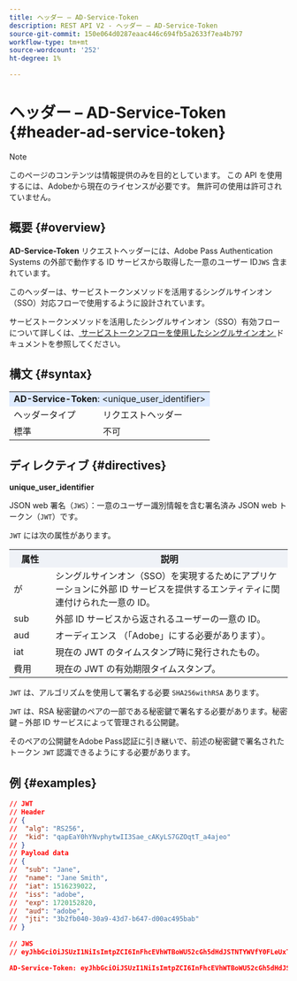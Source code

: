 ```yaml
---
title: ヘッダー – AD-Service-Token
description: REST API V2 - ヘッダー – AD-Service-Token
source-git-commit: 150e064d0287eaac446c694fb5a2633f7ea4b797
workflow-type: tm+mt
source-wordcount: '252'
ht-degree: 1%

---
```



# ヘッダー – AD-Service-Token {#header-ad-service-token}

>[!NOTE]
>
> このページのコンテンツは情報提供のみを目的としています。 この API を使用するには、Adobeから現在のライセンスが必要です。 無許可の使用は許可されていません。

## 概要 {#overview}

<b>AD-Service-Token</b> リクエストヘッダーには、Adobe Pass Authentication Systems の外部で動作する ID サービスから取得した一意のユーザー ID`JWS` 含まれています。

このヘッダーは、サービストークンメソッドを活用するシングルサインオン（SSO）対応フローで使用するように設計されています。

サービストークンメソッドを活用したシングルサインオン（SSO）有効フローについて詳しくは、[ サービストークンフローを使用したシングルサインオン ](../../flows/single-sign-on-access-flows/rest-api-v2-single-sign-on-service-token-flows.md) ドキュメントを参照してください。

## 構文 {#syntax}

<table>
   <tr>
      <td style="background-color: #DEEBFF;" colspan="2"><b>AD-Service-Token</b>: &lt;unique_user_identifier&gt;</td>
   </tr>
   <tr>
      <td>ヘッダータイプ</td>
      <td>リクエストヘッダー</td>
   </tr>
   <tr>
      <td>標準</td>
      <td>不可</td>
   </tr>
</table>

## ディレクティブ {#directives}

<b>unique_user_identifier</b>

JSON web 署名（`JWS`）：一意のユーザー識別情報を含む署名済み JSON web トークン（`JWT`）です。

`JWT` には次の属性があります。

<table>
   <tr>
      <th style="background-color: #EFF2F7; width: 15%;">属性</th>
      <th style="background-color: #EFF2F7;">説明</th>
   </tr>
   <tr>
      <td>が</td>
      <td>シングルサインオン（SSO）を実現するためにアプリケーションに外部 ID サービスを提供するエンティティに関連付けられた一意の ID。</td>
   </tr>
   <tr>
      <td>sub</td>
      <td>外部 ID サービスから返されるユーザーの一意の ID。</td>
   </tr>
   <tr>
      <td>aud</td>
      <td>オーディエンス （「Adobe」にする必要があります）。</td>
   </tr>
   <tr>
      <td>iat</td>
      <td>現在の JWT のタイムスタンプ時に発行されたもの。</td>
   </tr>
   <tr>
      <td>費用</td>
      <td>現在の JWT の有効期限タイムスタンプ。</td>
   </tr>
</table>

`JWT` は、アルゴリズムを使用して署名する必要 `SHA256withRSA` あります。

`JWT` は、RSA 秘密鍵のペアの一部である秘密鍵で署名する必要があります。秘密鍵 – 外部 ID サービスによって管理される公開鍵。

そのペアの公開鍵をAdobe Pass認証に引き継いで、前述の秘密鍵で署名されたトークン `JWT` 認識できるようにする必要があります。

## 例 {#examples}

```JSON
// JWT
// Header
// {
//  "alg": "RS256",
//  "kid": "qapEaY0hYNvphytwII3Sae_cAKyLS7GZOqtT_a4ajeo"
// }
// Payload data
// {
//  "sub": "Jane",
//  "name": "Jane Smith",
//  "iat": 1516239022,
//  "iss": "adobe",
//  "exp": 1720152820,
//  "aud": "adobe",
//  "jti": "3b2fb040-30a9-43d7-b647-d00ac495bab"
// }
 
// JWS
// eyJhbGciOiJSUzI1NiIsImtpZCI6InFhcEVhWTBoWU52cGh5dHdJSTNTYWVfY0FLeUxTN0daT3F0VF9hNGFqZW8ifQ.eyJzdWIiOiJKYW5lIiwibmFtZSI6IkphbmUgU21pdGgiLCJpYXQiOjE1MTYyMzkwMjIsImlzcyI6ImFkb2JlIiwiZXhwIjoxNzIwMTUyODIwLCJhdWQiOiJhZG9iZSIsImp0aSI6IjNiMmZiMDQwLTMwYTktNDNkNy1iNjQ3LWQwMGFjNDk1YmFiIn0.stHLZFh-635LDNjv9HRHzq912ICNCVGUS3f4RS_bAxpUiUSB6CShS2VvU4V-THEXj7d_zk1mxtPP0QM_pCrh4Vk2GaPRa856Bt_PhsfQY-_benDcB6MIoFX67qrREGncGiv7JEs3ksa-P1YvBYXolT7t52K093kFaQtICfB-aBa8danRZvUrJHjjFoILEpTbQuzxKRN6y36J3p1FZ-SfDuofHp3SnXDrWFRYyXYQnb9WFlhNBxR400-0vzTONZYd097WWy1shMw5V8TvIDvCDE5ifqk31gMdYga-N3JkcTA5QoW7Zl80UV7BhR5v14Va1IZLcbFra_UJdEzbBwW_nA

AD-Service-Token: eyJhbGciOiJSUzI1NiIsImtpZCI6InFhcEVhWTBoWU52cGh5dHdJSTNTYWVfY0FLeUxTN0daT3F0VF9hNGFqZW8ifQ.eyJzdWIiOiJKYW5lIiwibmFtZSI6IkphbmUgU21pdGgiLCJpYXQiOjE1MTYyMzkwMjIsImlzcyI6ImFkb2JlIiwiZXhwIjoxNzIwMTUyODIwLCJhdWQiOiJhZG9iZSIsImp0aSI6IjNiMmZiMDQwLTMwYTktNDNkNy1iNjQ3LWQwMGFjNDk1YmFiIn0.stHLZFh-635LDNjv9HRHzq912ICNCVGUS3f4RS_bAxpUiUSB6CShS2VvU4V-THEXj7d_zk1mxtPP0QM_pCrh4Vk2GaPRa856Bt_PhsfQY-_benDcB6MIoFX67qrREGncGiv7JEs3ksa-P1YvBYXolT7t52K093kFaQtICfB-aBa8danRZvUrJHjjFoILEpTbQuzxKRN6y36J3p1FZ-SfDuofHp3SnXDrWFRYyXYQnb9WFlhNBxR400-0vzTONZYd097WWy1shMw5V8TvIDvCDE5ifqk31gMdYga-N3JkcTA5QoW7Zl80UV7BhR5v14Va1IZLcbFra_UJdEzbBwW_nA
```
